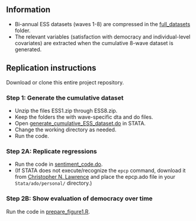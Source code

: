 ## Information

* Bi-annual ESS datasets (waves 1-8) are compressed in the [full_datasets](https://github.com/zilinskyjan/data_democracy_in_europe/tree/master/full_datasets) folder.
* The relevant variables (satisfaction with democracy and individual-level covariates) are extracted when the cumulative 8-wave dataset is generated.

## Replication instructions

Download or clone this entire project repository.

### Step 1: Generate the cumulative dataset

* Unzip the files ESS1.zip through ESS8.zip.
* Keep the folders the with wave-specific dta and do files.
* Open [generate_cumulative_ESS_dataset.do](https://github.com/zilinskyjan/data_democracy_in_europe/blob/master/generate_cumulative_ESS_dataset.do) in STATA.
* Change the working directory as needed.
* Run the code.

### Step 2A: Replicate regressions

* Run the code in [sentiment_code.do](https://github.com/zilinskyjan/data_democracy_in_europe/blob/master/sentiment_code.do).
* (If STATA does not execute/recognize the `epcp` command, download it from [Christopher N. Lawrence](https://www.cnlawrence.com/research) and place the epcp.ado file in your `Stata/ado/personal/` directory.)

### Step 2B: Show evaluation of democracy over time

Run the code in [prepare_figure1.R](https://github.com/zilinskyjan/data_democracy_in_europe/blob/master/prepare_figure1.R).



